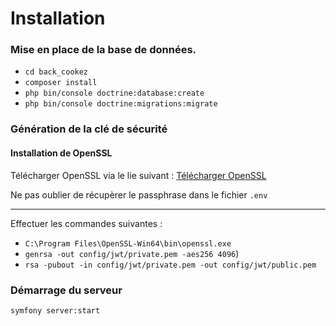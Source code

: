<h1>Installation</h2>

<h3>Mise en place de la base de données.</h3>
<ul>
    <li><code>cd back_cookez</code></li>
    <li><code>composer install</code></li>
    <li><code>php bin/console doctrine:database:create</code></li>
    <li><code>php bin/console doctrine:migrations:migrate</code></li>
</ul>

<h3>Génération de la clé de sécurité</h3>
<h4>Installation de OpenSSL</h4>
<p>Télécharger OpenSSL via le lie suivant : <a href="https://slproweb.com/products/Win32OpenSSL.html"> Télécharger OpenSSL</a></p>
<p>Ne pas oublier de récupèrer le passphrase dans le fichier <code>.env</code></p>
<hr>
<p>Effectuer les commandes suivantes :</p>
<ul>
    <li><code>C:\Program Files\OpenSSL-Win64\bin\openssl.exe</code></li>
    <li><code>genrsa -out config/jwt/private.pem -aes256 4096</code>)</li>
    <li><code>rsa -pubout -in config/jwt/private.pem -out config/jwt/public.pem</code></li>
</ul>
<h3>Démarrage du serveur</h3>
<p><code>symfony server:start</code></p>

